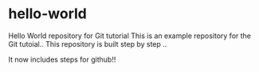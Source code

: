# hello-world

Hello World repository for Git tutorial
This is an example repository for the Git tutoial..
This repository is built step by step ..

It now includes steps for github!!
